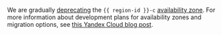 We are gradually [deprecating](../../overview/concepts/ru-central1-c-deprecation.md) the `{{ region-id }}-c` [availability zone](../../overview/concepts/geo-scope.md). For more information about development plans for availability zones and migration options, see [this Yandex Cloud blog post](/blog/posts/2022/03/az-deprecation-notice).